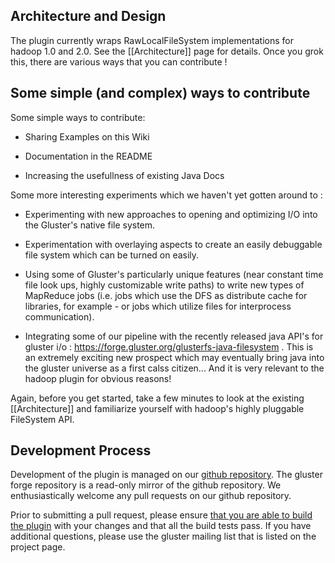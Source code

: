 ## Architecture and Design ##

The plugin currently wraps RawLocalFileSystem implementations for hadoop 1.0 and 2.0.  See the [[Architecture]] page for details.  Once you grok this, there are various ways that you can contribute !

## Some simple (and complex) ways to contribute ##

Some simple ways to contribute: 

- Sharing Examples on this Wiki

- Documentation in the README

- Increasing the usefullness of existing Java Docs

Some more interesting experiments which we haven't yet gotten around to :

- Experimenting with new approaches to opening and optimizing I/O into the Gluster's native file system.

- Experimentation with overlaying aspects to create an easily debuggable file system which can be turned on easily. 

- Using some of Gluster's particularly unique features (near constant time file look ups, highly customizable write paths) to write new types of MapReduce jobs (i.e. jobs which use the DFS as distribute cache for libraries, for example - or jobs which utilize files for interprocess communication).

- Integrating some of our pipeline with the recently released java API's for gluster i/o : https://forge.gluster.org/glusterfs-java-filesystem .  This is an extremely exciting new prospect which may eventually bring java into the gluster universe as a first calss citizen... And it is very relevant to the hadoop plugin for obvious reasons!

Again, before you get started, take a few minutes to look at the existing [[Architecture]] and familiarize yourself with hadoop's highly pluggable FileSystem API. 

## Development Process ##

Development of the plugin is managed on our [github repository](https://github.com/gluster/hadoop-glusterfs). The gluster forge repository is a read-only mirror of the github repository. We enthusiastically welcome any pull requests on our github repository. 

Prior to submitting a pull request, please ensure [that you are able to build the plugin](https://forge.gluster.org/hadoop/pages/HowToBuild) with your changes and that all the build tests pass. If you have additional questions, please use the gluster mailing list that is listed on the project page.
